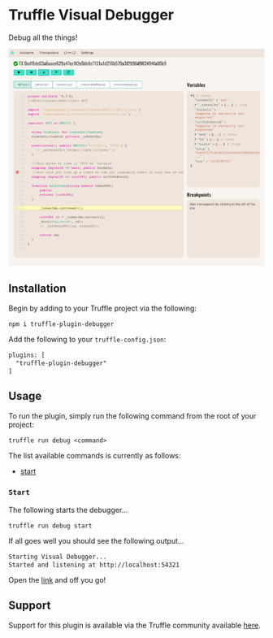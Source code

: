 # Truffle Visual Debugger

Debug all the things!

![screenshot](assets/screenshot.png)

## Installation

Begin by adding to your Truffle project via the following:

```
npm i truffle-plugin-debugger
```

Add the following to your `truffle-config.json`:

```
plugins: [
  "truffle-plugin-debugger"
]
```

## Usage

To run the plugin, simply run the following command from the root of your project:

```
truffle run debug <command>
```

The list available commands is currently as follows:

- [start](#start)

<a name="start"></a>
### `Start`

The following starts the debugger...

```
truffle run debug start
```

If all goes well you should see the following output...

```
Starting Visual Debugger...
Started and listening at http://localhost:54321
```

Open the [link](http://localhost:54321) and off you go!

## Support

Support for this plugin is available via the Truffle community available [here](https://www.trufflesuite.com/community).